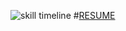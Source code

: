![skill timeline](https://user-images.githubusercontent.com/72185011/121689545-af36af80-caff-11eb-95e2-4b68c3431c57.jpg)
#[RESUME](https://www.notion.so/4bd77bdb726845e9925061ed58640426)
